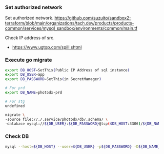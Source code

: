 ### Set authorized network

Set authorized network. https://github.com/suzuito/sandbox2-terraform/blob/main/organizations/tach.dev/products/products-common/services/mysql_sandbox/environments/common/main.tf

Check IP address of src.

- https://www.ugtop.com/spill.shtml

### Execute go migrate

```bash
export DB_HOST=SetThis(Public IP Address of sql instance)
export DB_USER=app
export DB_PASSWORD=SetThis(in SecretManager)

# For prd
export DB_NAME=photodx-prd

# For stg
undefined
```

```bash
migrate \
-source file://./.service/photodx/db/.schema/ \
-database mysql://${DB_USER}:${DB_PASSWORD}@tcp($DB_HOST:3306)/${DB_NAME} up
```

### Check DB

```bash
mysql --host=${DB_HOST} --user=${DB_USER} -p${DB_PASSWORD} -D${DB_NAME}
```
